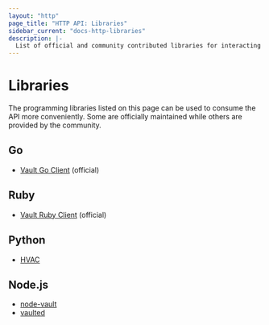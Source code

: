 ```yaml
---
layout: "http"
page_title: "HTTP API: Libraries"
sidebar_current: "docs-http-libraries"
description: |-
  List of official and community contributed libraries for interacting with the Vault HTTP API.
---
```


# Libraries

The programming libraries listed on this page can be used to consume the API more conveniently.
Some are officially maintained while others are provided by the community.

## Go

* [Vault Go Client](https://github.com/hashicorp/vault/tree/master/api) (official)

## Ruby

* [Vault Ruby Client](https://github.com/hashicorp/vault-ruby) (official)

## Python

* [HVAC](https://github.com/ianunruh/hvac)

## Node.js

* [node-vault](https://github.com/kr1sp1n/node-vault)
* [vaulted](https://github.com/chiefy/vaulted)
